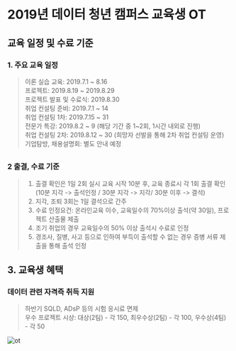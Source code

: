 # 2019년 데이터 청년 캠퍼스 교육생 OT

## 교육 일정 및 수료 기준 
### 1. 주요 교육 일정 
> 이론 실습 교육: 2019.7.1 ~ 8.16   
> 프로젝트: 2019.8.19 ~ 2019.8.29  
> 프로젝트 발표 및 수료식: 2019.8.30  
> 취업 컨설팅 준비: 2019.7.1 ~ 14  
> 취업 컨설팅 1차: 2019.7.15 ~ 31  
> 전문가 특강: 2019.8.2 ~ 9 (해당 기간 중 1~2회, 1시간 내외로 진행)  
> 취업 컨설팅 2차: 2019.8.12 ~ 30 (희망자 선발을 통해 2차 취업 컨설팅 운영)  
> 기업탐방, 채용설명회: 별도 안내 예정   

##

### 2 출결, 수료 기준 
> 1) 출결 확인은 1일 2회 실시 교육 시작 10분 후, 교육 종료시 각 1회 출결 확인  
> (10분 지각 -> 출석인정 / 30분 지각 -> 지각/ 30분 이후 -> 결석)   
> 2) 지각, 조퇴 3회는 1일 결석으로 간주   
> 3) 수료 인정요건: 온라인교육 이수, 교육일수의 70%이상 출석(약 30일), 프로젝트 산출물 제출  
> 4) 조기 취업의 경우 교육일수의 50% 이상 출석시 수료로 인정  
> 5) 경조사, 질병, 사고 등으로 인하여 부득이 출석할 수 없는 경우 증병 서류 제출을 통해 출석 인정   
## 

## 3. 교육생 혜택 
### 데이터 관련 자격즉 취득 지원
> 하반기 SQLD, ADsP 등의 시험 응시료 면제  
> 우수 프로젝트 시상: 대상(2팀) - 각 150, 최우수상(2팀) - 각 100, 우수상(4팀) - 각 50   

![ot](D:/py_fi/Git_project/ot.jpg)
